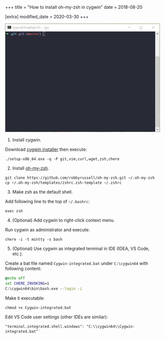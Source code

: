 +++
title = "How to install oh-my-zsh in cygwin"
date = 2018-08-20

[extra]
modified_date = 2020-03-30
+++

![image](1.png)

1. Install cygwin.

Download [cygwin installer](https://www.cygwin.com/) then execute:

``` 
./setup-x86_64.exe -q -P git,vim,curl,wget,zsh,chere
```

2. Install [oh-my-zsh](https://github.com/robbyrussell/oh-my-zsh).

```
git clone https://github.com/robbyrussell/oh-my-zsh.git ~/.oh-my-zsh
cp ~/.oh-my-zsh/templates/zshrc.zsh-template ~/.zshrc
```

3. Make zsh as the default shell.

Add following line to the top of `~/.bashrc`:

```
exec zsh
```

4. (Optional) Add cygwin to right-click context menu.

Run cygwin as administrator and execute:

```
chere -i -t mintty -s bash
```

5. (Optional) Use cygwin as integrated terminal in IDE (IDEA, VS Code, etc.).

Create a bat file named `Cygwin-integrated.bat` under `C:\cygwin64` with following content:

```bat
@echo off
set CHERE_INVOKING=1
C:\cygwin64\bin\bash.exe --login -i
```

Make it executable:

```
chmod +x Cygwin-integrated.bat
```

Edit VS Code user settings (other IDEs are similar):

```
"terminal.integrated.shell.windows": "C:\\cygwin64\\Cygwin-integrated.bat"`
```
